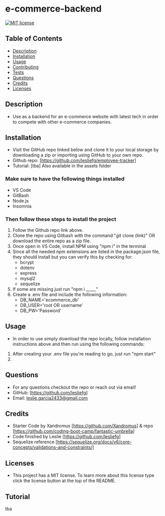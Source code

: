# e-commerce-backend

[![MIT license](https://img.shields.io/badge/License-MIT-blue.svg)](https://lbesson.mit-license.org/)

## Table of Contents
* [Description](#description)
* [Installation](#installation)
* [Usage](#usage)
* [Contributing](#contributing)
* [Tests](#tests)
* [Questions](#questions)
* [Credits](#credits)
* [Licenses](#license)

## Description
- Use as a backend for an e-commerce website with latest tech in order to compete with other e-commerce companies.

## Installation
- Visit the GitHub repo linked below and clone it to your local storage by downloading a zip or importing using GitHub to your own repo.
- Github repo: [https://github.com/lesliefg/employee-tracker] 
- Tutorial: [tba] Also available in the assets folder

### Make sure to have the following things installed
* VS Code
* GitBash
* Node.js
* Insomnia

### Then follow these steps to install the project
1. Follow the Github repo link above.
2. Clone the repo using Gitbash with the command "git clone (link)" OR download the entire repo as a zip file.
3. Once open in VS Code, install NPM using "npm i" in the terminal
4. Since all the needed npm extensions are listed in the package.json file, they should install but you can verify this by checking for:
    - bcrypt
    - dotenv
    - express
    - mysql2
    - sequelize
5. If some are missing just run "npm i _____"
6. Create a .env file and include the following information:
    - DB_NAME='ecommerce_db'
    - DB_USER='root OR username'
    - DB_PW='Password'  

## Usage
- In order to use simply download the repo locally, follow installation instructions above and then run using the following commands:
1. After creating your .env file you're reading to go, just run "npm start" 
2. 

## Questions
- For any questions checkout the repo or reach out via email!  
- GitHub: [https://github.com/lesliefg]
- Email: leslie.garcia2433@gmail.com

## Credits
- Starter Code by Xandromus [https://github.com/Xandromus] & repo [https://github.com/coding-boot-camp/fantastic-umbrella]
- Code finished by Leslie [https://github.com/lesliefg]
- Sequelize reference [https://sequelize.org/docs/v6/core-concepts/validations-and-constraints/]

## Licenses
- This project has a MIT license. To learn more about this license type click the license button at the top of the README.

## Tutorial 
tba